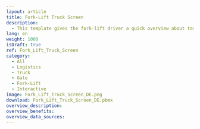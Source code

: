 ```yaml
---
layout: article
title: Fork-Lift Truck Screen
description: 
  - This template gives the fork-lift driver a quick overview about tasks and todos.
lang: en
weight: 1000
isDraft: true
ref: Fork_Lift_Truck_Screen
category:
  - All
  - Logistics
  - Truck
  - Gate
  - Fork-Lift
  - Interactive
image: Fork_Lift_Truck_Screen_DE.png
download: Fork_Lift_Truck_Screen_DE.pbmx
overview_description:
overview_benefits:
overview_data_sources:
---
```




